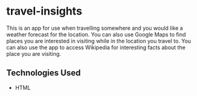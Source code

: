 # travel-insights
This is an app for use when travelling somewhere and you would like a weather forecast for the location. You can also use Google Maps to find places you are interested in visiting while in the location you travel to. You can also use the app to access Wikipedia for interesting facts about the place you are visiting.

## Technologies Used
* HTML
